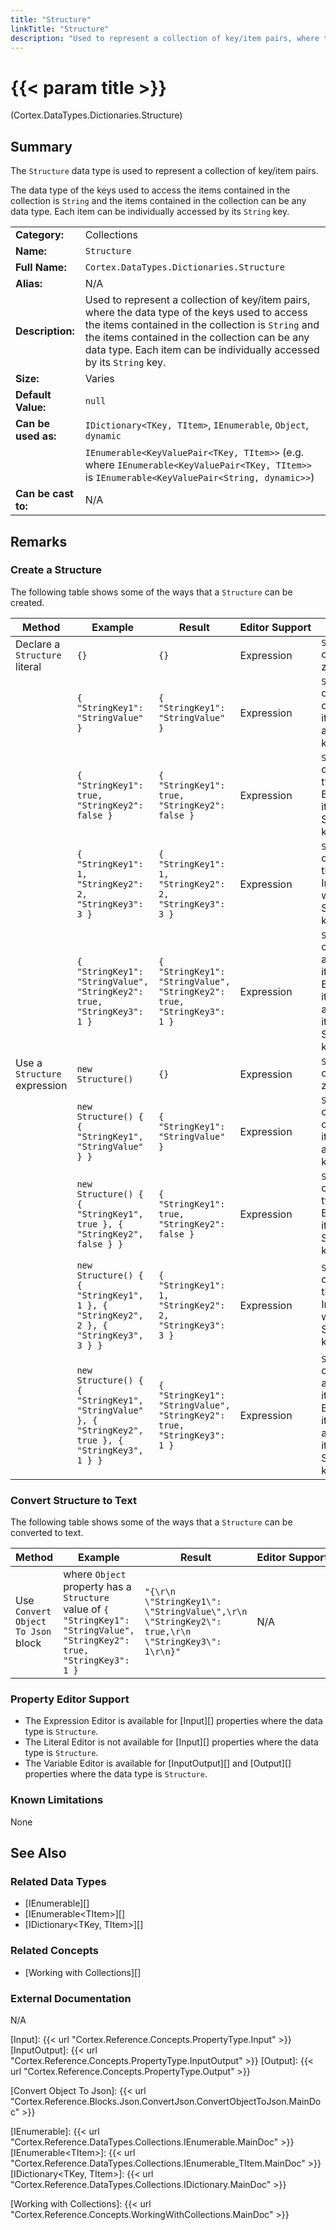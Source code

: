 ```yaml
---
title: "Structure"
linkTitle: "Structure"
description: "Used to represent a collection of key/item pairs, where the data type of the keys used to access the items contained in the collection is `String` and the items contained in the collection can be any data type. Each item can be individually accessed by its `String` key."
---
```


# {{< param title >}}

<p class="namespace">(Cortex.DataTypes.Dictionaries.Structure)</p>

## Summary

The `Structure` data type is used to represent a collection of key/item pairs.

The data type of the keys used to access the items contained in the collection is `String` and the items contained in the collection can be any data type. Each item can be individually accessed by its `String` key.

| | |
|-|-|
| **Category:**          | Collections                                                   |
| **Name:**              | `Structure`                                                   |
| **Full Name:**         | `Cortex.DataTypes.Dictionaries.Structure`                     |
| **Alias:**             | N/A                                                           |
| **Description:**       | Used to represent a collection of key/item pairs, where the data type of the keys used to access the items contained in the collection is `String` and the items contained in the collection can be any data type. Each item can be individually accessed by its `String` key.            |
| **Size:**              | Varies                                                        |
| **Default Value:**     | `null`                                                        |
| **Can be used as:**    | `IDictionary<TKey, TItem>`, `IEnumerable`, `Object`, `dynamic` |
|                        | `IEnumerable<KeyValuePair<TKey, TItem>>` (e.g. where `IEnumerable<KeyValuePair<TKey, TItem>>` is `IEnumerable<KeyValuePair<String, dynamic>>`) |
| **Can be cast to:**    |  N/A |

## Remarks

### Create a Structure

The following table shows some of the ways that a `Structure` can be created.

| Method | Example | Result | Editor&nbsp;Support | Notes |
|-|-|-|-|-|
| Declare a `Structure` literal | `{}` | `{}` | Expression | `Structure` containing zero items |
| | `{ "StringKey1": "StringValue" }` | `{ "StringKey1": "StringValue" }` | Expression | `Structure` containing one String item with a String key |
| | `{ "StringKey1": true, "StringKey2": false }` | `{ "StringKey1": true, "StringKey2": false }` | Expression | `Structure` containing two Boolean items with String keys |
| | `{ "StringKey1": 1, "StringKey2": 2, "StringKey3": 3 }`| `{ "StringKey1": 1, "StringKey2": 2, "StringKey3": 3 }` | Expression | `Structure` containing three Int32 item with String keys|
| | `{ "StringKey1": "StringValue", "StringKey2": true, "StringKey3": 1 }`| `{ "StringKey1": "StringValue", "StringKey2": true, "StringKey3": 1 }` | Expression | `Structure` containing a String item, a Boolean item and an Int32 item with String keys |
| Use a `Structure` expression | `new Structure()` | `{}` | Expression | `Structure` containing zero items |
| | `new Structure() { { "StringKey1", "StringValue" } }` | `{ "StringKey1": "StringValue" }` | Expression | `Structure` containing one String item with a String key |
| | `new Structure() { { "StringKey1", true }, { "StringKey2", false } }` | `{ "StringKey1": true, "StringKey2": false }` | Expression | `Structure` containing two Boolean items with String keys |
| | `new Structure() { { "StringKey1", 1 }, { "StringKey2", 2 }, { "StringKey3", 3 } }`| `{ "StringKey1": 1, "StringKey2": 2, "StringKey3": 3 }` | Expression | `Structure` containing three Int32 item with String keys|
| | `new Structure() { { "StringKey1", "StringValue" }, { "StringKey2", true }, { "StringKey3", 1 } }`| `{ "StringKey1": "StringValue", "StringKey2": true, "StringKey3": 1 }` | Expression | `Structure` containing a String item, a Boolean item and an Int32 item with String keys |

### Convert Structure to Text

The following table shows some of the ways that a `Structure` can be converted to text.

| Method | Example | Result | Editor&nbsp;Support | Notes |
|-|-|-|-|-|
| Use `Convert Object To Json` block    | where `Object` property has a `Structure` value of `{ "StringKey1": "StringValue", "StringKey2": true, "StringKey3": 1 }` | `"{\r\n  \"StringKey1\": \"StringValue\",\r\n  \"StringKey2\": true,\r\n  \"StringKey3\": 1\r\n}"` | N/A | See [Convert Object To Json][] |

### Property Editor Support

* The Expression Editor is available for [Input][] properties where the data type is `Structure`.
* The Literal Editor is not available for [Input][] properties where the data type is `Structure`.
* The Variable Editor is available for [InputOutput][] and [Output][] properties where the data type is `Structure`.

### Known Limitations

None

## See Also

### Related Data Types

* [IEnumerable][]
* [IEnumerable&lt;TItem&gt;][]
* [IDictionary&lt;TKey, TItem&gt;][]

### Related Concepts

* [Working with Collections][]

### External Documentation

N/A

[Input]: {{< url "Cortex.Reference.Concepts.PropertyType.Input" >}}
[InputOutput]: {{< url "Cortex.Reference.Concepts.PropertyType.InputOutput" >}}
[Output]: {{< url "Cortex.Reference.Concepts.PropertyType.Output" >}}

[Convert Object To Json]: {{< url "Cortex.Reference.Blocks.Json.ConvertJson.ConvertObjectToJson.MainDoc" >}}

[IEnumerable]: {{< url "Cortex.Reference.DataTypes.Collections.IEnumerable.MainDoc" >}}
[IEnumerable&lt;TItem&gt;]: {{< url "Cortex.Reference.DataTypes.Collections.IEnumerable_TItem.MainDoc" >}}
[IDictionary&lt;TKey, TItem&gt;]: {{< url "Cortex.Reference.DataTypes.Collections.IDictionary.MainDoc" >}}

[Working with Collections]: {{< url "Cortex.Reference.Concepts.WorkingWithCollections.MainDoc" >}}
